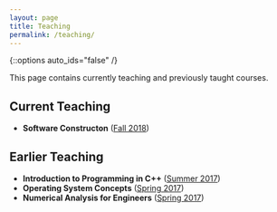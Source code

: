 ```yaml
---
layout: page
title: Teaching
permalink: /teaching/
---
```

{::options auto_ids="false" /}

This page contains currently teaching and previously taught courses.

## Current Teaching
* **Software Constructon** ([Fall 2018](/teaching/swen6301))

## Earlier Teaching
* **Introduction to Programming in C++** ([Summer 2017](/teaching/cpe150))
* **Operating System Concepts** ([Spring 2017](/teaching/cpe460))
* **Numerical Analysis for Engineers** ([Spring 2017](/teaching/cpe310))
